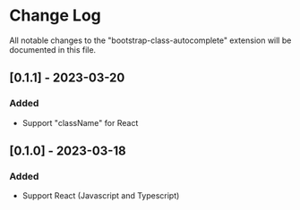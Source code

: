 # Change Log

All notable changes to the "bootstrap-class-autocomplete" extension will be documented in this file.

## [0.1.1] - 2023-03-20

### Added

- Support "className" for React

## [0.1.0] - 2023-03-18

### Added

- Support React (Javascript and Typescript)